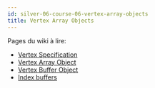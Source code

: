 ```yaml
---
id: silver-06-course-06-vertex-array-objects
title: Vertex Array Objects
---
```


Pages du wiki à lire:

- [Vertex Specification](https://www.khronos.org/opengl/wiki/Vertex_Specification)
- [Vertex Array Object](https://www.khronos.org/opengl/wiki/Vertex_Specification#Vertex_Array_Object)
- [Vertex Buffer Object](https://www.khronos.org/opengl/wiki/Vertex_Specification#Vertex_Buffer_Object)
- [Index buffers](https://www.khronos.org/opengl/wiki/Vertex_Specification#Index_buffers)